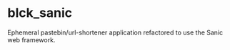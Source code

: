 # blck_sanic
Ephemeral pastebin/url-shortener application refactored to use the Sanic web framework. 
